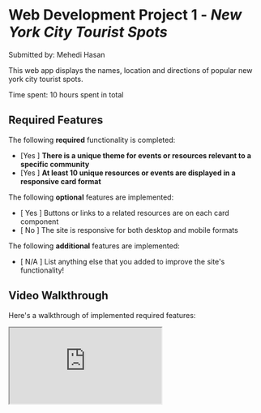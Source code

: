 # Web Development Project 1 - *New York City Tourist Spots*

Submitted by: Mehedi Hasan

This web app displays the names, location and directions of popular new york city tourist spots.

Time spent: 10 hours spent in total

## Required Features

The following **required** functionality is completed:

- [Yes ] **There is a unique theme for events or resources relevant to a specific community**
- [Yes ] **At least 10 unique resources or events are displayed in a responsive card format**

The following **optional** features are implemented:

- [ Yes ] Buttons or links to a related resources are on each card component
- [ No ] The site is responsive for both desktop and mobile formats

The following **additional** features are implemented:

* [ N/A ] List anything else that you added to improve the site's functionality!

## Video Walkthrough

Here's a walkthrough of implemented required features:

<iframe src='https://imgur.com/a/5qrvxsZ' title='Video Walkthrough' width='' alt='Video Walkthrough' />

<!-- Replace this with whatever GIF tool you used! -->
GIF created with Kap
<!-- Recommended tools:
[Kap](https://getkap.co/) for macOS
[ScreenToGif](https://www.screentogif.com/) for Windows
[peek](https://github.com/phw/peek) for Linux. -->

## Notes

Some challenges I encountered while making the app were using the proper flex-box to flex-wrap the components, as well as using the correct width.
## License

    Copyright [yyyy] [name of copyright owner]

    Licensed under the Apache License, Version 2.0 (the "License");
    you may not use this file except in compliance with the License.
    You may obtain a copy of the License at

        http://www.apache.org/licenses/LICENSE-2.0

    Unless required by applicable law or agreed to in writing, software
    distributed under the License is distributed on an "AS IS" BASIS,
    WITHOUT WARRANTIES OR CONDITIONS OF ANY KIND, either express or implied.
    See the License for the specific language governing permissions and
    limitations under the License.



